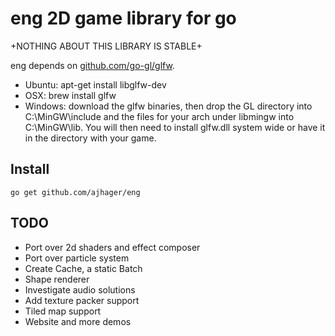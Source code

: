 eng 2D game library for go
===

+NOTHING ABOUT THIS LIBRARY IS STABLE+

eng depends on [github.com/go-gl/glfw](http://github.com/go-gl/glfw).
* Ubuntu: apt-get install libglfw-dev
* OSX: brew install glfw
* Windows: download the glfw binaries, then drop the GL directory into C:\MinGW\include and the files for your arch under libmingw into C:\MinGW\lib. You will then need to install glfw.dll system wide or have it in the directory with your game.

Install
-------
`go get github.com/ajhager/eng`

TODO
----

* Port over 2d shaders and effect composer
* Port over particle system
* Create Cache, a static Batch
* Shape renderer
* Investigate audio solutions
* Add texture packer support
* Tiled map support
* Website and more demos
